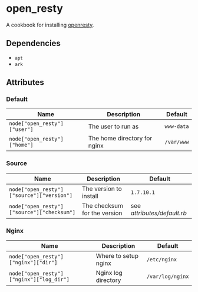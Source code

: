 # open_resty

A cookbook for installing [openresty].

## Dependencies

* `apt`
* `ark`

## Attributes

### Default
Name | Description | Default
-----| ----------- | -------
`node["open_resty"]["user"]` | The user to run as | `www-data`
`node["open_resty"]["home"]` | The home directory for nginx | `/var/www`

### Source
Name | Description | Default
-----| ----------- | -------
`node["open_resty"]["source"]["version"]` | The version to install | `1.7.10.1`
`node["open_resty"]["source"]["checksum"]` | The checksum for the version | see _attributes/default.rb_

### Nginx
Name | Description | Default
-----| ----------- | -------
`node["open_resty"]["nginx"]["dir"]` | Where to setup nginx | `/etc/nginx`
`node["open_resty"]["nginx"]["log_dir"]` | Nginx log directory | `/var/log/nginx`

[openresty]: http://www.openresty.org/
